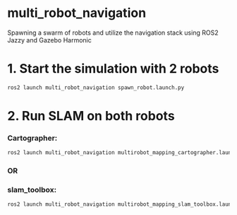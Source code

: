 # multi_robot_navigation
Spawning a swarm of robots and utilize the navigation stack using ROS2 Jazzy and Gazebo Harmonic

# 1. Start the simulation with 2 robots

```bash
ros2 launch multi_robot_navigation spawn_robot.launch.py
```

# 2. Run SLAM on both robots

### Cartographer:
```bash
ros2 launch multi_robot_navigation multirobot_mapping_cartographer.launch.py
```

### OR

### slam_toolbox:
```bash
ros2 launch multi_robot_navigation multirobot_mapping_slam_toolbox.launch.py
```